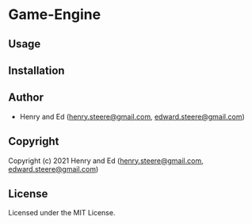 # Game-Engine

## Usage

## Installation

## Author

* Henry and Ed (henry.steere@gmail.com, edward.steere@gmail.com)

## Copyright

Copyright (c) 2021 Henry and Ed (henry.steere@gmail.com, edward.steere@gmail.com)

## License

Licensed under the MIT License.
